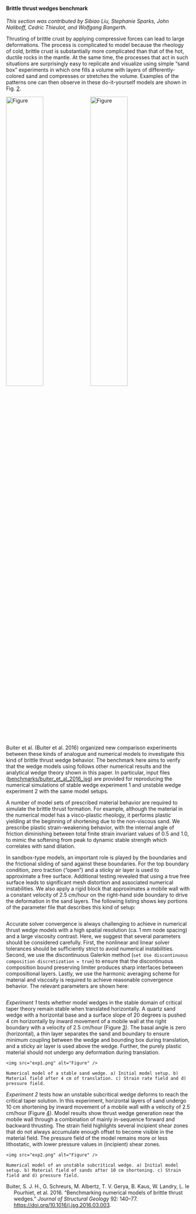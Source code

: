 #### Brittle thrust wedges benchmark

*This section was contributed by Sibiao Liu, Stephanie Sparks, John Naliboff,
Cedric Thieulot, and Wolfgang Bangerth.*

Thrusting of brittle crust by applying compressive forces can lead to large
deformations. The process is complicated to model because the rheology of
cold, brittle crust is substantially more complicated than that of the hot,
ductile rocks in the mantle. At the same time, the processes that act in such
situations are surprisingly easy to replicate and visualize using simple
&ldquo;sand box&rdquo; experiments in which one fills a volume with layers of
differently-colored sand and compresses or stretches the volume. Examples of
the patterns one can then observe in these do-it-yourself models are shown in
Fig.&nbsp;[2][].

<img src="cookbooks/benchmarks/buiter_et_al_2016_jsg/doc/real-sandbox-1.jpg" title="fig:" id="fig:sandbox-images" style="width:45.0%" alt="Figure" />
<img src="cookbooks/benchmarks/buiter_et_al_2016_jsg/doc/real-sandbox-2.jpg" title="fig:" id="fig:sandbox-images" style="width:45.0%" alt="Figure" />

Buiter et al.&nbsp;(Buiter et al. 2016) organized new comparison experiments
between these kinds of analogue and numerical models to investigate this kind
of brittle thrust wedge behavior. The benchmark here aims to verify that the
wedge models using follows other numerical results and the analytical wedge
theory shown in this paper. In particular, input files
([benchmarks/buiter_et_al_2016_jsg][]) are provided for reproducing the
numerical simulations of stable wedge experiment 1 and unstable wedge
experiment 2 with the same model setups.

A number of model sets of prescribed material behavior are required to
simulate the brittle thrust formation. For example, although the material in
the numerical model has a visco-plastic rheology, it performs plastic yielding
at the beginning of shortening due to the non-viscous sand. We prescribe
plastic strain-weakening behavior, with the internal angle of friction
diminishing between total finite strain invariant values of 0.5 and 1.0, to
mimic the softening from peak to dynamic stable strength which correlates with
sand dilation.

In sandbox-type models, an important role is played by the boundaries and the
frictional sliding of sand against these boundaries. For the top boundary
condition, zero traction (&ldquo;open&rdquo;) and a sticky air layer is used
to approximate a free surface. Additional testing revealed that using a true
free surface leads to significant mesh distortion and associated numerical
instabilities. We also apply a rigid block that approximates a mobile wall
with a constant velocity of 2.5 cm/hour on the right-hand side boundary to
drive the deformation in the sand layers. The following listing shows key
portions of the parameter file that describes this kind of setup:

``` prmfile
```

Accurate solver convergence is always challenging to achieve in numerical
thrust wedge models with a high spatial resolution (ca. 1 mm node spacing) and
a large viscosity contrast. Here, we suggest that several parameters should be
considered carefully. First, the nonlinear and linear solver tolerances should
be sufficiently strict to avoid numerical instabilities. Second, we use the
discontinuous Galerkin method
(`set Use discontinuous composition discretization = true`) to ensure that the
discontinuous composition bound preserving limiter produces sharp interfaces
between compositional layers. Lastly, we use the harmonic averaging scheme for
material and viscosity is required to achieve reasonable convergence behavior.
The relevant parameters are shown here:

``` prmfile
```

*Experiment 1* tests whether model wedges in the stable domain of critical
taper theory remain stable when translated horizontally. A quartz sand wedge
with a horizontal base and a surface slope of 20 degrees is pushed 4 cm
horizontally by inward movement of a mobile wall at the right boundary with a
velocity of 2.5 cm/hour (Figure&nbsp;[3][]). The basal angle is zero
(horizontal), a thin layer separates the sand and boundary to ensure minimum
coupling between the wedge and bounding box during translation, and a sticky
air layer is used above the wedge. Further, the purely plastic material should
not undergo any deformation during translation.

<div class="center">

```{figure-md} fig:btwexp1
<img src="exp1.png" alt="Figure" />

Numerical model of a stable sand wedge. a) Initial model setup. b) Material field after 4 cm of translation. c) Strain rate field and d) pressure field.
```

</div>

*Experiment 2* tests how an unstable subcritical wedge deforms to reach the
critical taper solution. In this experiment, horizontal layers of sand undergo
10 cm shortening by inward movement of a mobile wall with a velocity of 2.5
cm/hour (Figure&nbsp;[4][]). Model results show thrust wedge generation near
the mobile wall through a combination of mainly in-sequence forward and
backward thrusting. The strain field highlights several incipient shear zones
that do not always accumulate enough offset to become visible in the material
field. The pressure field of the model remains more or less lithostatic, with
lower pressure values in (incipient) shear zones.

<div class="center">

```{figure-md} fig:btwexp2
<img src="exp2.png" alt="Figure" />

Numerical model of an unstable subcritical wedge. a) Initial model setup. b) Material field of sands after 10 cm shortening. c) Strain field and d) pressure field.
```

</div>

<div id="refs" class="references csl-bib-body hanging-indent">

<div id="ref-buiter16" class="csl-entry">

Buiter, S. J. H., G. Schreurs, M. Albertz, T. V. Gerya, B. Kaus, W. Landry, L.
le Pourhiet, et al. 2016. &ldquo;<span class="nocase">Benchmarking numerical
models of brittle thrust wedges</span>.&rdquo; *Journal of Structural Geology*
92: 140&ndash;77. <https://doi.org/10.1016/j.jsg.2016.03.003>.

</div>

</div>

  [2]: #fig:sandbox-images
  [benchmarks/buiter_et_al_2016_jsg]: benchmarks/buiter_et_al_2016_jsg
  [3]: #fig:btwexp1
  [4]: #fig:btwexp2
